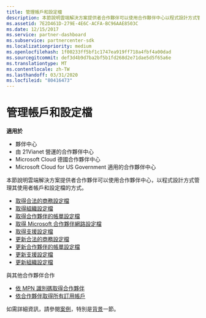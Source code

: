 ```yaml
---
title: 管理帳戶和設定檔
description: 本節說明雲端解決方案提供者合作夥伴可以使用合作夥伴中心以程式設計方式管理其使用者帳戶和設定檔的方式。
ms.assetid: 7E2D461D-279E-4E6C-ACFA-BC96AAE8503C
ms.date: 12/15/2017
ms.service: partner-dashboard
ms.subservice: partnercenter-sdk
ms.localizationpriority: medium
ms.openlocfilehash: 1f00233ff5bf1c1747ea919ff718a4fbf4a00dad
ms.sourcegitcommit: def3d4b9d7ba2bf5b1fd268d2e71dae5d5f65a6e
ms.translationtype: MT
ms.contentlocale: zh-TW
ms.lasthandoff: 03/31/2020
ms.locfileid: "80416473"
---
```

# <a name="manage-accounts-and-profiles"></a>管理帳戶和設定檔


**適用於**

- 夥伴中心
- 由 21Vianet 營運的合作夥伴中心
- Microsoft Cloud 德國合作夥伴中心
- Microsoft Cloud for US Government 適用的合作夥伴中心

本節說明雲端解決方案提供者合作夥伴可以使用合作夥伴中心，以程式設計方式管理其使用者帳戶和設定檔的方式。

- [取得合法的商務設定檔](get-legal-business-profile.md)
- [取得組織設定檔](get-an-organization-profile.md)
- [取得合作夥伴的帳單設定檔](get-partner-billing-profile.md)
- [取得 Microsoft 合作夥伴網路設定檔](get-partner-network-profile.md)
- [取得支援設定檔](get-support-profile.md)
- [更新合法的商務設定檔](update-legal-business-profile.md)
- [更新合作夥伴的帳單設定檔](update-partner-billing-profile.md)
- [更新支援設定檔](update-support-profile.md)
- [更新組織設定檔](update-an-organization-profile.md)

與其他合作夥伴合作

- [依 MPN 識別碼取得合作夥伴](get-partner-by-mpn-id.md)
- [依合作夥伴取得所有訂用帳戶](get-all-subscriptions-by-partner.md)

如需詳細資訊，請參閱[案例](scenarios.md)，特別是[背景](scenarios.md#background)一節。